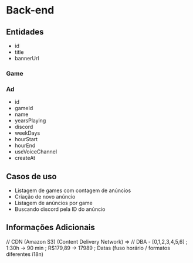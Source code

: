 # Back-end

## Entidades

- id
- title
- bannerUrl

### Game

### Ad

- id
- gameId
- name
- yearsPlaying
- discord
- weekDays
- hourStart
- hourEnd
- useVoiceChannel
- createAt

## Casos de uso

- Listagem de games com contagem de anúncios
- Criação de novo anúncio
- Listagem de anúncios por game
- Buscando discord pela ID do anúncio

## Informações Adicionais
// CDN (Amazon S3) (Content Delivery Network) =>
// DBA - [0,1,2,3,4,5,6] ; 1:30h -> 90 min ; R$179,89 -> 17989 ; Datas (fuso horário / formatos diferentes i18n)